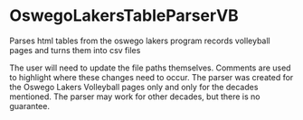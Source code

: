 # OswegoLakersTableParserVB
Parses html tables from the oswego lakers program records volleyball pages and turns them into csv files

The user will need to update the file paths themselves. Comments are used to highlight where these changes need to occur. 
The parser was created for the Oswego Lakers Volleyball pages only and only for the decades mentioned. The parser may work
for other decades, but there is no guarantee. 
